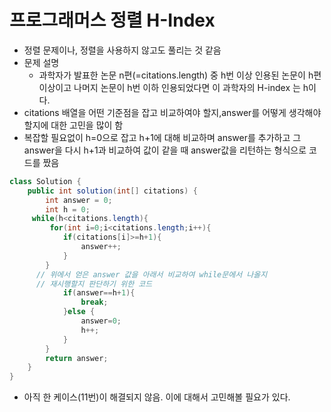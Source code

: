 # 프로그래머스 정렬 H-Index

* 정렬 문제이나, 정렬을 사용하지 않고도 풀리는 것 같음
* 문제 설명 
  * 과학자가 발표한 논문 n편(=citations.length) 중 h번 이상 인용된 논문이 h편 이상이고 나머지 논문이 h번 이하 인용되었다면 이 과학자의 H-index 는 h이다.
* citations 배열을 어떤 기준점을 잡고 비교하여야 할지,answer를 어떻게 생각해야 할지에 대한 고민을 많이 함
* 복잡할 필요없이 h=0으로 잡고 h+1에 대해 비교하며 answer를 추가하고 그 answer을 다시 h+1과 비교하여 값이 같을 때 answer값을 리턴하는 형식으로 코드를 짰음

~~~ java
class Solution {
    public int solution(int[] citations) {
        int answer = 0;
        int h = 0;            
     while(h<citations.length){          
         for(int i=0;i<citations.length;i++){
            if(citations[i]>=h+1){
                answer++;
            }
        }
      // 위에서 얻은 answer 값을 아래서 비교하여 while문에서 나올지 
      // 재시행할지 판단하기 위한 코드
            if(answer==h+1){
                break;
            }else {
                answer=0;
                h++;
            }            
        }           
        return answer;          
    }
}
~~~

* 아직 한 케이스(11번)이 해결되지 않음. 이에 대해서 고민해볼 필요가 있다.